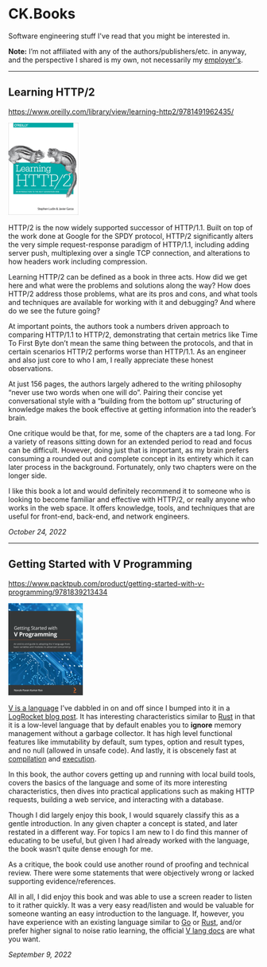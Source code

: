 # CK.Books

Software engineering stuff I've read that you might be interested in.

**Note:** I’m not affiliated with any of the authors/publishers/etc. in anyway, and the perspective I shared is my own, not necessarily my [employer's](https://www.linkedin.com/in/collinkruger/).

<hr/>

## Learning HTTP/2

https://www.oreilly.com/library/view/learning-http2/9781491962435/

![Learning HTTP/2 Book Cover](img/learning-http-2.png)

HTTP/2 is the now widely supported successor of HTTP/1.1. Built on top of the work done at Google for the SPDY protocol, HTTP/2 significantly alters the very simple request-response paradigm of HTTP/1.1, including adding server push, multiplexing over a single TCP connection, and alterations to how headers work including compression. 

Learning HTTP/2 can be defined as a book in three acts. How did we get here and what were the problems and solutions along the way? How does HTTP/2 address those problems, what are its pros and cons, and what tools and techniques are available for working with it and debugging? And where do we see the future going? 

At important points, the authors took a numbers driven approach to comparing HTTP/1.1 to HTTP/2, demonstrating that certain metrics like Time To First Byte don’t mean the same thing between the protocols, and that in certain scenarios HTTP/2 performs worse than HTTP/1.1. As an engineer and also just core to who I am, I really appreciate these honest observations. 

At just 156 pages, the authors largely adhered to the writing philosophy “never use two words when one will do”. Pairing their concise yet conversational style with a “building from the bottom up” structuring of knowledge makes the book effective at getting information into the reader’s brain. 

One critique would be that, for me, some of the chapters are a tad long. For a variety of reasons sitting down for an extended period to read and focus can be difficult. However, doing just that is important, as my brain prefers consuming a rounded out and complete concept in its entirety which it can later process in the background. Fortunately, only two chapters were on the longer side. 

I like this book a lot and would definitely recommend it to someone who is looking to become familiar and effective with HTTP/2, or really anyone who works in the web space. It offers knowledge, tools, and techniques that are useful for front-end, back-end, and network engineers. 

_October 24, 2022_

<hr/>

## Getting Started with V Programming

https://www.packtpub.com/product/getting-started-with-v-programming/9781839213434

![Getting Started With V Programming Book Cover](img/getting-started-with-v-programming.png)

[V is a language](https://vlang.io/) I’ve dabbled in on and off since I bumped into it in a [LogRocket blog post](https://blog.logrocket.com/what-is-vlang-an-introduction/). It has interesting characteristics similar to [Rust](https://www.rust-lang.org/) in that it is a low-level language that by default enables you to **ignore** memory management without a garbage collector. It has high level functional features like immutability by default, sum types, option and result types, and no null (allowed in unsafe code). And lastly, it is obscenely fast at [compilation](https://fast.vlang.io/) and [execution](https://www.techempower.com/benchmarks/#section=data-r21&test=plaintext).

In this book, the author covers getting up and running with local build tools, covers the basics of the language and some of its more interesting characteristics, then dives into practical applications such as making HTTP requests, building a web service, and interacting with a database.

Though I did largely enjoy this book, I would squarely classify this as a gentle introduction. In any given chapter a concept is stated, and later restated in a different way. For topics I am new to I do find this manner of educating to be useful, but given I had already worked with the language, the book wasn’t quite dense enough for me.

As a critique, the book could use another round of proofing and technical review. There were some statements that were objectively wrong or lacked supporting evidence/references.

All in all, I did enjoy this book and was able to use a screen reader to listen to it rather quickly. It was a very easy read/listen and would be valuable for someone wanting an easy introduction to the language. If, however, you have experience with an existing language similar to [Go](https://go.dev/) or [Rust](https://www.rust-lang.org/), and/or prefer higher signal to noise ratio learning, the official [V lang docs](https://github.com/vlang/v/blob/master/doc/docs.md) are what you want.

_September 9, 2022_